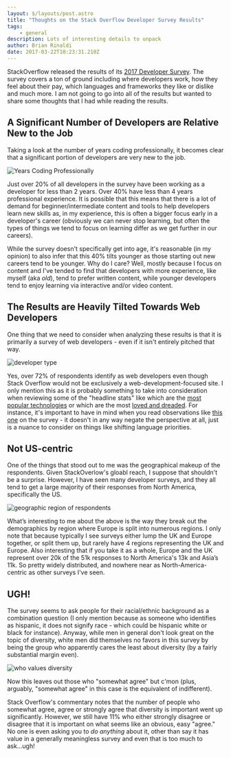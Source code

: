 ```yaml
---
layout: $/layouts/post.astro
title: "Thoughts on the Stack Overflow Developer Survey Results"
tags:
    - general
description: Lots of interesting details to unpack
author: Brian Rinaldi
date: 2017-03-22T10:23:31.210Z
---
```


StackOverflow released the results of its [2017 Developer Survey](https://stackoverflow.com/insights/survey/2017). The survey covers a ton of ground including where developers work, how they feel about their pay, which languages and frameworks they like or dislike and much more. I am not going to go into all of the results but wanted to share some thoughts that I had while reading the results.

## A Significant Number of Developers are Relative New to the Job

Taking a look at the number of years coding professionally, it becomes clear that a significant portion of developers are very new to the job.

![Years Coding Professionally](/images/posts/so_survey_years_coding.png)

Just over 20% of all developers in the survey have been working as a developer for less than 2 years. Over 40% have less than 4 years professional experience. It is possible that this means that there is a lot of demand for beginner/intermediate content and tools to help developers learn new skills as, in my experience, this is often a bigger focus early in a developer's career (obviously we can never stop learning, but often the types of things we tend to focus on learning differ as we get further in our careers).

While the survey doesn't specifically get into age, it's reasonable (in my opinion) to also  infer that this 40% tilts younger as those starting out new careers tend to be younger. Why do I care? Well, mostly because I focus on content and I've tended to find that developers with more experience, like myself (aka _old_), tend to prefer written content, while younger developers tend to enjoy learning via interactive and/or video content.

## The Results are Heavily Tilted Towards Web Developers

One thing that we need to consider when analyzing these results is that it is primarily a survey of web developers - even if it isn't entirely pitched that way.

![developer type](/images/posts/so_survey_dev_type.png)

Yes, over 72% of respondents identify as web developers even though Stack Overflow would not be exclusively a web-development-focused site. I only mention this as it is probably something to take into consideration when reviewing some of the "headline stats" like which are the [most popular technologies](https://stackoverflow.com/insights/survey/2017#technology) or which are the most [loved and dreaded](https://stackoverflow.com/insights/survey/2017#most-loved-dreaded-and-wanted). For instance, it's important to have in mind when you read observations like [this one](https://dev.to/walker/diving-into-the-results-of-the-2017-stack-overflow-developer-survey) on the survey - it doesn't in any way negate the perspective at all, just is a nuance to consider on things like shifting language priorities.

## Not US-centric

One of the things that stood out to me was the geographical makeup of the respondents. Given StackOverlow's gloabl reach, I suppose that shouldn't be a surprise. However, I have seen many developer surveys, and they all tend to get a large majority of their responses from North America, specifically the US.

![geographic region of respondents](/images/posts/so_survey_geography.png)

What’s interesting to me about the above is the way they break out the demographics by region where Europe is split into numerous regions. I only note that because typically I see surveys either lump the UK and Europe together, or split them up, but rarely have 4 regions representing the UK and Europe. Also interesting that if you take it as a whole, Europe and the UK represent over 20k of the 51k responses to North America's 13k and Asia’s 11k. So pretty widely distributed, and nowhere near as North-America-centric as other surveys I've seen.

## UGH!

The survey seems to ask people for their racial/ethnic background as a combination question (I only mention because as someone who identifies as hispanic, it does not signify race - which could be hispanic white or black for instance). Anyway, while men in general don't look great on the topic of diversity, white men did themselves no favors in this survey by being the group who apparently cares the least about diversity (by a fairly substantial margin even).

![who values diversity](/images/posts/so_survey_diversity.png)

Now this leaves out those who "somewhat agree" but c'mon (plus, arguably, "somewhat agree" in this case is the equivalent of indifferent).

Stack Overflow's commentary notes that the number of people who somewhat agree, agree or strongly agree that diversity is important went up significantly. However, we still have 11% who either strongly disagree or disagree that it is important on what seems like an obvious, easy "agree." No one is even asking you to _do anything_ about it, other than say it has value in a generally meaningless survey and even that is too much to ask...ugh!